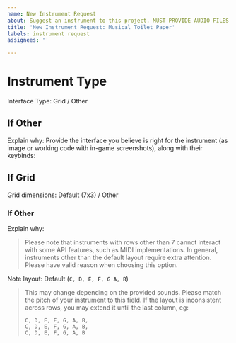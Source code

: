 ```yaml
---
name: New Instrument Request
about: Suggest an instrument to this project. MUST PROVIDE AUDIO FILES!
title: 'New Instrument Request: Musical Toilet Paper'
labels: instrument request
assignees: ''

---
```


# Instrument Type
Interface Type: Grid / Other

## If Other
Explain why:
Provide the interface you believe is right for the instrument (as image or working code with in-game screenshots), along with their keybinds:

## If Grid
Grid dimensions: Default (7x3) / Other

### If Other
Explain why:
>Please note that instruments with rows other than 7 cannot interact with some API features, such as MIDI implementations. In general, instruments other than the default layout require extra attention. Please have valid reason when choosing this option.

Note layout: Default (`C, D, E, F, G A, B`)
> This may change depending on the provided sounds. Please match the pitch of your instrument to this field. If the layout is inconsistent across rows, you may extend it until the last column, eg:
> ```
> C, D, E, F, G, A, B,
> C, D, E, F, G, A, B,
> C, D, E, F, G, A, B
> ```

<!-- PLEASE PROVIDE THE AUDIO FILES FOR YOUR INSTRUMENT! -->
<!-- Thank you for taking the time to fill this form! -->
